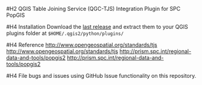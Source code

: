 #H2 QGIS Table Joining Service (QGC-TJS) Integration Plugin for SPC PopGIS

#H4 Installation
Download the [last release](https://github.com/sopac/popgis-plugin/releases) and extract them to your QGIS plugins folder at `$HOME/.qgis2/python/plugins/`

#H4 Reference
http://www.opengeospatial.org/standards/tjs <http://www.opengeospatial.org/standards/tjs>
http://prism.spc.int/regional-data-and-tools/popgis2 <http://prism.spc.int/regional-data-and-tools/popgis2>

#H4
File bugs and issues using GitHub Issue functionality on this repository.






